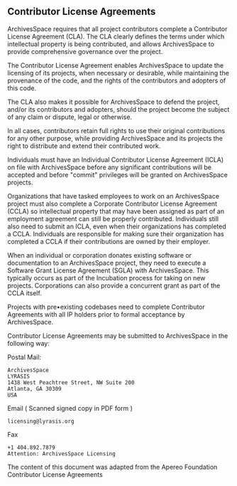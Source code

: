 Contributor License Agreements
--------------------

ArchivesSpace requires that all project contributors complete a Contributor License
Agreement (CLA). The CLA clearly defines the terms under which intellectual property is
being contributed, and allows ArchivesSpace to provide comprehensive governance 
over the project.

The Contributor License Agreement enables ArchivesSpace to update the licensing of its
projects, when necessary or desirable, while maintaining the provenance of the code,
and the rights of the contributors and adopters of this code.


The CLA also makes it possible for ArchivesSpace to defend the project, and/or its
contributors and adopters, should the project become the subject of any claim or
dispute, legal or otherwise.


In all cases, contributors retain full rights to use their original contributions for any other
purpose, while providing ArchivesSpace and its projects the right to distribute and
extend their contributed work.


Individuals must have an Individual Contributor License Agreement (ICLA) on file with
ArchivesSpace before any significant contributions will be accepted and before
"commit" privileges will be granted on ArchivesSpace projects.


Organizations that have tasked employees to work on an ArchivesSpace project must
also complete a Corporate Contributor License Agreement (CCLA) so intellectual
property that may have been assigned as part of an employment agreement can still be
properly contributed. Individuals still also need to submit an ICLA, even when their
organizations has completed a CCLA. Individuals are responsible for making sure their
organization has completed a CCLA if their contributions are owned by their employer.


When an individual or corporation donates existing software or documentation to
an ArchivesSpace project, they need to execute a Software Grant License Agreement
(SGLA) with ArchivesSpace. This typically occurs as part of the Incubation process for
taking on new projects. Corporations can also provide a concurrent grant as part of the
CCLA itself.


Projects with pre•existing codebases need to complete Contributor Agreements with all
IP holders prior to formal acceptance by ArchivesSpace.


Contributor License Agreements may be submitted to ArchivesSpace in the following way:


Postal Mail: 
```
ArchivesSpace
LYRASIS
1438 West Peachtree Street, NW Suite 200
Atlanta, GA 30309
USA
```

Email ( Scanned signed copy in PDF form )

``` 
licensing@lyrasis.org 
```


Fax

```
+1 404.892.7879
Attention: ArchivesSpace Licensing
```



The content of this  document was adapted from the Apereo Foundation Contributor License Agreements


